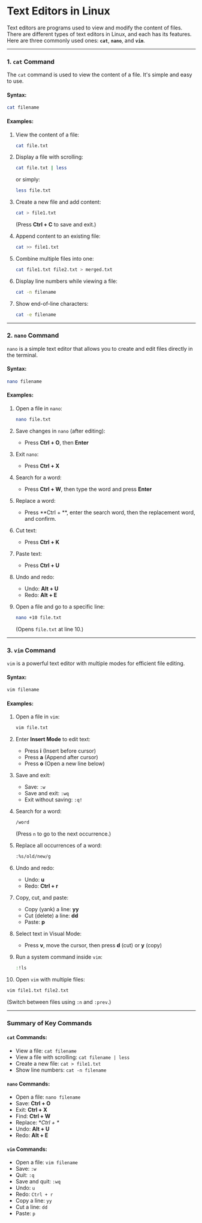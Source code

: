 # **Text Editors in Linux**

Text editors are programs used to view and modify the content of files. There are different types of text editors in Linux, and each has its features. Here are three commonly used ones: **`cat`**, **`nano`**, and **`vim`**.

---

### **1. `cat` Command**

The `cat` command is used to view the content of a file. It's simple and easy to use.

#### **Syntax:**
```bash
cat filename
```

#### **Examples:**

1. View the content of a file:
   ```bash
   cat file.txt
   ```

2. Display a file with scrolling:
   ```bash
   cat file.txt | less
   ```
   or simply:
   ```bash
   less file.txt
   ```

3. Create a new file and add content:
   ```bash
   cat > file1.txt
   ```
   (Press **Ctrl + C** to save and exit.)

4. Append content to an existing file:
   ```bash
   cat >> file1.txt
   ```

5. Combine multiple files into one:
   ```bash
   cat file1.txt file2.txt > merged.txt
   ```

6. Display line numbers while viewing a file:
   ```bash
   cat -n filename
   ```

7. Show end-of-line characters:
   ```bash
   cat -e filename
   ```

---

### **2. `nano` Command**

`nano` is a simple text editor that allows you to create and edit files directly in the terminal.

#### **Syntax:**
```bash
nano filename
```

#### **Examples:**

1. Open a file in `nano`:
   ```bash
   nano file.txt
   ```

2. Save changes in `nano` (after editing):
   - Press **Ctrl + O**, then **Enter**

3. Exit `nano`:
   - Press **Ctrl + X**

4. Search for a word:
   - Press **Ctrl + W**, then type the word and press **Enter**

5. Replace a word:
   - Press **Ctrl + \**, enter the search word, then the replacement word, and confirm.

6. Cut text:
   - Press **Ctrl + K**

7. Paste text:
   - Press **Ctrl + U**

8. Undo and redo:
   - Undo: **Alt + U**
   - Redo: **Alt + E**

9. Open a file and go to a specific line:
   ```bash
   nano +10 file.txt
   ```
   (Opens `file.txt` at line 10.)

---

### **3. `vim` Command**

`vim` is a powerful text editor with multiple modes for efficient file editing.

#### **Syntax:**
```bash
vim filename
```

#### **Examples:**

1. Open a file in `vim`:
   ```bash
   vim file.txt
   ```

2. Enter **Insert Mode** to edit text:
   - Press **i** (Insert before cursor)
   - Press **a** (Append after cursor)
   - Press **o** (Open a new line below)

3. Save and exit:
   - Save: `:w`
   - Save and exit: `:wq`
   - Exit without saving: `:q!`

4. Search for a word:
   ```bash
   /word
   ```
   (Press `n` to go to the next occurrence.)

5. Replace all occurrences of a word:
   ```bash
   :%s/old/new/g
   ```

6. Undo and redo:
   - Undo: **u**
   - Redo: **Ctrl + r**

7. Copy, cut, and paste:
   - Copy (yank) a line: **yy**
   - Cut (delete) a line: **dd**
   - Paste: **p**

8. Select text in Visual Mode:
   - Press **v**, move the cursor, then press **d** (cut) or **y** (copy)

9. Run a system command inside `vim`:
   ```bash
   :!ls
   ```

10. Open `vim` with multiple files:
   ```bash
   vim file1.txt file2.txt
   ```
   (Switch between files using `:n` and `:prev`.)

---

### **Summary of Key Commands**

#### **`cat` Commands:**
- View a file: `cat filename`
- View a file with scrolling: `cat filename | less`
- Create a new file: `cat > file1.txt`
- Show line numbers: `cat -n filename`

#### **`nano` Commands:**
- Open a file: `nano filename`
- Save: **Ctrl + O**
- Exit: **Ctrl + X**
- Find: **Ctrl + W**
- Replace: **Ctrl + \**
- Undo: **Alt + U**
- Redo: **Alt + E**

#### **`vim` Commands:**
- Open a file: `vim filename`
- Save: `:w`
- Quit: `:q`
- Save and quit: `:wq`
- Undo: `u`
- Redo: `Ctrl + r`
- Copy a line: `yy`
- Cut a line: `dd`
- Paste: `p`